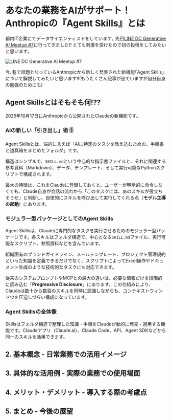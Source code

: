 # あなたの業務をAIがサポート！Anthropicの『Agent Skills』とは

都内IT企業にてデータサイエンティストをしています｡
先日[LINE DC Generative AI Meetup #7](https://linedevelopercommunity.connpass.com/event/371716/)に行ってきました!!
とても刺激を受けたので初の投稿をしてみたいと思います｡

![LINE DC Generative AI Meetup #7](img/LINE_DC_Generative_AI_Meetup#7.png)

今､巷で話題となっているAnthropicから新しく発表された新機能｢Agent Skills｣について解説してみたいと思います!!(もうたくさん記事が出ていますが自分自身の勉強のためにも)

## Agent Skillsとはそもそも何!??

2025年10月17日にAnthropicから公開されたClaudeの新機能です。

### AIの新しい「引き出し」術 🗄️

Agent Skillsとは、端的に言えば「AIに特定のタスクを教え込むための、手順書と道具箱をまとめたフォルダ」です。

構造はシンプルで、`SKILL.md`という中心的な指示書ファイルと、それに関連する参考資料（Markdown）、データ、テンプレート、そして実行可能なPythonスクリプトで構成されます。

最大の特徴は、これをClaudeに登録しておくと、ユーザーが明示的に命令しなくても、Claude自身が会話の流れから「このタスクには、あのスキルが役立ちそうだ」と判断し、自律的にスキルを呼び出して実行してくれる点（**モデル主導の起動**）にあります。

### モジュラー型パッケージとしてのAgent Skills

Agent Skillsは、Claudeに専門的なタスクを実行させるためのモジュラー型パッケージです。各スキルはフォルダ構造で、中心となる`SKILL.md`ファイル、実行可能なスクリプト、参照資料などを含んでいます。

組織固有のブランドガイドライン、メールテンプレート、プロジェクト管理規約といった知識を定義できるだけでなく、スクリプトによってExcel操作やドキュメント生成のような技術的なタスクにも対応できます。

従来のシステムプロンプトやMCPとの最大の違いは、必要な情報だけを段階的に読み込む「**Progressive Disclosure**」にあります。この仕組みにより、Claudeは数十から数百のスキルを同時に認識しながらも、コンテキストウィンドウを圧迫しづらい構成になっています。

### Agent Skillsの全体像

Skillsはフォルダ構造で整理した知識・手順をClaudeが動的に発見・適用する機能です。Claudeアプリ（Claude.ai）、Claude Code、API、Agent SDKなどから同一のスキルを活用できます。


## 2. 基本概念 - 日常業務での活用イメージ

## 3. 具体的な活用例 - 実際の業務での使用場面

## 4. メリット・デメリット - 導入する際の考慮点

## 5. まとめ - 今後の展望

